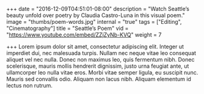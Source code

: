 +++
date = "2016-12-09T04:51:01-08:00"
description = "Watch Seattle’s beauty unfold over poetry by Claudia Castro-Luna in this visual poem."
image = "thumbs/poem-words.jpg"
internal = "true"
tags = ["Editing", "Cinematography"]
title = "Seattle’s Poem"
vid = "https://www.youtube.com/embed/ZZjZyNb-KVQ"
weight = 7

+++
Lorem ipsum dolor sit amet, consectetur adipiscing elit. Integer ut imperdiet dui, nec malesuada turpis. Nullam nec neque vitae leo consequat aliquet vel nec nulla. Donec non maximus leo, quis fermentum nibh. Donec scelerisque, mauris mollis hendrerit dignissim, justo urna feugiat ante, ut ullamcorper leo nulla vitae eros. Morbi vitae semper ligula, eu suscipit nunc. Mauris sed convallis odio. Aliquam non lacus nibh. Aliquam elementum id lectus non rutrum.